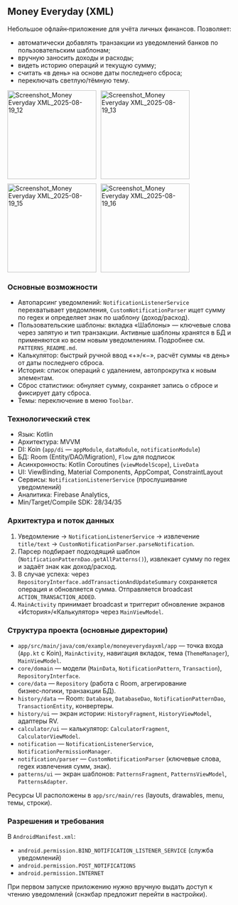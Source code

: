 ## Money Everyday (XML)

Небольшое офлайн‑приложение для учёта личных финансов. Позволяет:

- автоматически добавлять транзакции из уведомлений банков по пользовательским шаблонам;
- вручную заносить доходы и расходы;
- видеть историю операций и текущую сумму;
- считать «в день» на основе даты последнего сброса;
- переключать светлую/тёмную тему.

<div style="display: flex; gap: 10px; flex-wrap: wrap;">
<img width="200" style="height: auto" alt="Screenshot_Money Everyday XML_2025-08-19_12" src="https://github.com/user-attachments/assets/6de16afd-e58a-49a9-9b70-666ed6008b9c" />
<img width="200" style="height: auto" alt="Screenshot_Money Everyday XML_2025-08-19_13" src="https://github.com/user-attachments/assets/bfce84cd-26ec-480e-9686-ad7478744829" />
<img width="200" style="height: auto" alt="Screenshot_Money Everyday XML_2025-08-19_15" src="https://github.com/user-attachments/assets/4ab53ebe-e44b-4ce5-8ea4-820995bc24a2" />
<img width="200" style="height: auto" alt="Screenshot_Money Everyday XML_2025-08-19_16" src="https://github.com/user-attachments/assets/7a3baeba-60a6-4974-85f1-72bfc6a10922" />
</div>


### Основные возможности

- Автопарсинг уведомлений: `NotificationListenerService` перехватывает уведомления, `CustomNotificationParser` ищет сумму по regex и определяет знак по шаблону (доход/расход).
- Пользовательские шаблоны: вкладка «Шаблоны» — ключевые слова через запятую и тип транзакции. Активные шаблоны хранятся в БД и применяются ко всем новым уведомлениям. Подробнее см. `PATTERNS_README.md`.
- Калькулятор: быстрый ручной ввод «+»/«−», расчёт суммы «в день» от даты последнего сброса.
- История: список операций с удалением, автопрокрутка к новым элементам.
- Сброс статистики: обнуляет сумму, сохраняет запись о сбросе и фиксирует дату сброса.
- Темы: переключение в меню `Toolbar`.

### Технологический стек

- Язык: Kotlin
- Архитектура: MVVM
- DI: Koin (`app/di` — `appModule`, `dataModule`, `notificationModule`)
- БД: Room (Entity/DAO/Migration), `Flow` для подписок
- Асинхронность: Kotlin Coroutines (`viewModelScope`), `LiveData`
- UI: ViewBinding, Material Components, AppCompat, ConstraintLayout
- Сервисы: `NotificationListenerService` (прослушивание уведомлений)
- Аналитика: Firebase Analytics,
- Min/Target/Compile SDK: 28/34/35

### Архитектура и поток данных

1. Уведомление → `NotificationListenerService` → извлечение `title/text` → `CustomNotificationParser.parseNotification`.
2. Парсер подбирает подходящий шаблон (`NotificationPatternDao.getAllPatterns()`), извлекает сумму по regex и задаёт знак как доход/расход.
3. В случае успеха: через `RepositoryInterface.addTransactionAndUpdateSummary` сохраняется операция и обновляется сумма. Отправляется broadcast `ACTION_TRANSACTION_ADDED`.
4. `MainActivity` принимает broadcast и триггерит обновление экранов «История»/«Калькулятор» через `MainViewModel`.

### Структура проекта (основные директории)

- `app/src/main/java/com/example/moneyeverydayxml/app` — точка входа (`App.kt` c Koin), `MainActivity`, навигация вкладок, тема (`ThemeManager`), `MainViewModel`.
- `core/domain` — модели (`MainData`, `NotificationPattern`, `Transaction`), `RepositoryInterface`.
- `core/data` — `Repository` (работа с Room, агрегирование бизнес‑логики, транзакции БД).
- `history/data` — Room: `Database`, `DatabaseDao`, `NotificationPatternDao`, `TransactionEntity`, конвертеры.
- `history/ui` — экран истории: `HistoryFragment`, `HistoryViewModel`, адаптеры RV.
- `calculator/ui` — калькулятор: `CalculatorFragment`, `CalculatorViewModel`.
- `notification` — `NotificationListenerService`, `NotificationPermissionManager`.
- `notification/parser` — `CustomNotificationParser` (ключевые слова, regex извлечения сумм, знак).
- `patterns/ui` — экран шаблонов: `PatternsFragment`, `PatternsViewModel`, `PatternsAdapter`.

Ресурсы UI расположены в `app/src/main/res` (layouts, drawables, menu, темы, строки).

### Разрешения и требования

В `AndroidManifest.xml`:

- `android.permission.BIND_NOTIFICATION_LISTENER_SERVICE` (служба уведомлений)
- `android.permission.POST_NOTIFICATIONS`
- `android.permission.INTERNET`

При первом запуске приложению нужно вручную выдать доступ к чтению уведомлений (снэкбар предложит перейти в настройки).
